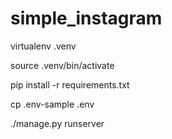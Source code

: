 # simple_instagram


virtualenv .venv

source .venv/bin/activate

pip install -r requirements.txt

cp .env-sample .env

./manage.py runserver
